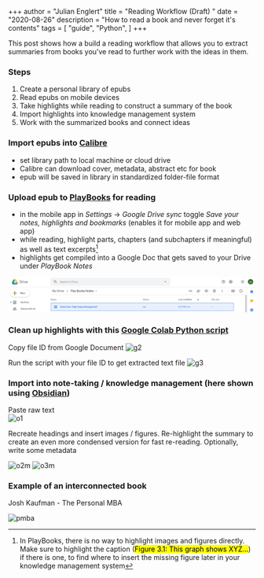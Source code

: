 +++
author = "Julian Englert"
title = "Reading Workflow (Draft) "
date = "2020-08-26"
description = "How to read a book and never forget it's contents"
tags = [
    "guide",
    "Python",
]
+++

This post shows how a build a reading workflow that allows you to extract summaries from books you've read to further work with the ideas in them. 
<!--more-->

### Steps
1. Create a personal library of epubs
2. Read epubs on mobile devices
3. Take highlights while reading to construct a summary of the book
4. Import highlights into knowledge management system
5. Work with the summarized books and connect ideas

### Import epubs into [Calibre](https://calibre-ebook.com/)
- set library path to local machine or cloud drive
- Calibre can download cover, metadata, abstract etc for book
- epub will be saved in library in standardized folder-file format

### Upload epub to [PlayBooks](https://play.google.com/books) for reading
- in the mobile app in *Settings* -> *Google Drive sync* toggle *Save your notes, highlights and bookmarks* (enables it for mobile app and web app)
- while reading, highlight parts, chapters (and subchapters if meaningful) as well as text excerpts[^figures] 
- highlights get compiled into a Google Doc that gets saved to your Drive under *PlayBook Notes*

![g1](static/g1.PNG)
### Clean up highlights with this [Google Colab Python script](https://colab.research.google.com/drive/1YOfi97SG_1fO2iHFupG5doP2xRNiWXZN)
Copy file ID from Google Document 
![g2](/g2.PNG)

Run the script with your file ID to get extracted text file 
![g3](/g3.PNG)

### Import into note-taking / knowledge management (here shown using [Obsidian](https://obsidian.md))

Paste raw text  
![o1](/o1.PNG)


Recreate headings and insert images / figures. Re-highlight the summary to create an even more condensed version for fast re-reading. Optionally, write some metadata 

![o2m](/o2m.png)
![o3m](/o3m.png)

### Example of an interconnected book

Josh Kaufman - The Personal MBA

![pmba](/pmba.jpg)


[^figures]: In PlayBooks, there is no way to highlight images and figures directly. Make sure to highlight the caption (<mark>Figure 3.1: This graph shows XYZ...</mark>) if there is one, to find where to insert the missing figure later in your knowledge management system
